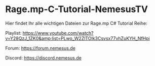 # Rage.mp-C-Tutorial-NemesusTV

Hier findet Ihr alle wichtigen Dateien zur Rage.mp C# Tutorial Reihe:

Playlist: https://www.youtube.com/watch?v=Y28QzJ_1ZK0&amp;list=PLwo_W2ZlTOIk3Csvsx77vhZuKYH_NfHpi

Forum: https://forum.nemesus.de

Discord: https://discord.nemesus.de
